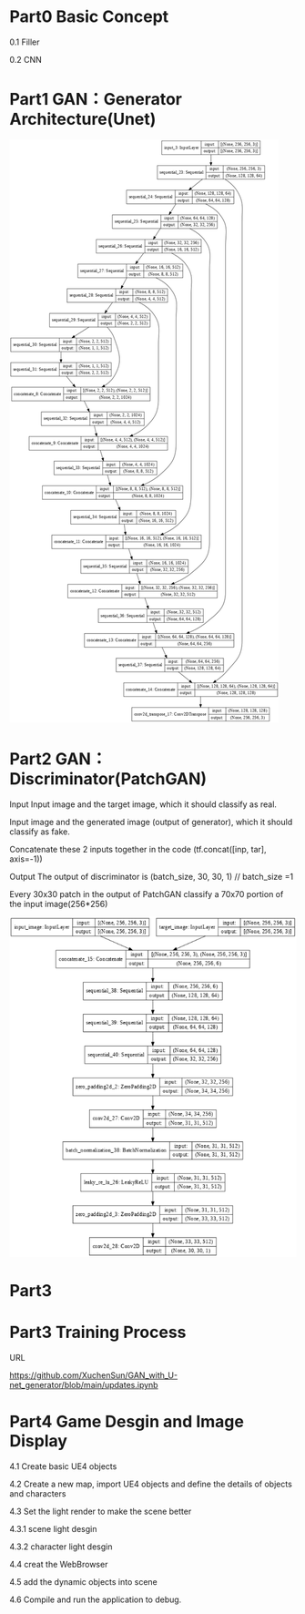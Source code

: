 # Part0 Basic Concept

0.1 Filler

0.2 CNN



# Part1 GAN：Generator Architecture(Unet)

 ![](https://github.com/XuchenSun/GAN_with_U-net_generator/blob/main/Generator(Unet).png)
 
 
 
 
 
# Part2 GAN：Discriminator(PatchGAN)


Input
Input image and the target image, which it should classify as real.

Input image and the generated image (output of generator), which it should classify as fake.  

Concatenate these 2 inputs together in the code (tf.concat([inp, tar], axis=-1))  

Output
The output of discriminator is (batch_size, 30, 30, 1) // batch_size =1  

Every 30x30 patch in the output of PatchGAN classify a 70x70 portion of the input image(256*256)  

![](https://github.com/XuchenSun/GAN_with_U-net_generator/blob/main/Discriminator.png)



# Part3
# Part3 Training Process
URL 

https://github.com/XuchenSun/GAN_with_U-net_generator/blob/main/updates.ipynb

# Part4 Game Desgin and Image Display

4.1 Create basic UE4 objects

4.2 Create a new map, import UE4 objects and define the details of objects and characters

4.3 Set the light render to make the scene better

4.3.1 scene light desgin

4.3.2 character light desgin

4.4 creat the WebBrowser

4.5 add the dynamic objects into scene

4.6 Compile and run the application to debug.

